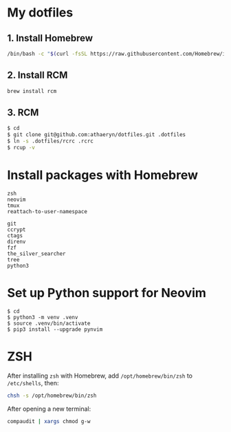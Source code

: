 # My dotfiles

## 1. Install Homebrew

```sh
/bin/bash -c "$(curl -fsSL https://raw.githubusercontent.com/Homebrew/install/HEAD/install.sh)"
```

## 2. Install RCM

```sh
brew install rcm
```

## 3. RCM

```sh
$ cd
$ git clone git@github.com:athaeryn/dotfiles.git .dotfiles
$ ln -s .dotfiles/rcrc .rcrc
$ rcup -v
```

# Install packages with Homebrew

```
zsh
neovim
tmux
reattach-to-user-namespace

git
ccrypt
ctags
direnv
fzf
the_silver_searcher
tree
python3
```

# Set up Python support for Neovim

```
$ cd
$ python3 -m venv .venv
$ source .venv/bin/activate
$ pip3 install --upgrade pynvim
```

# ZSH

After installing `zsh` with Homebrew, add `/opt/homebrew/bin/zsh` to `/etc/shells`, then:

```sh
chsh -s /opt/homebrew/bin/zsh
```

After opening a new terminal:

```sh
compaudit | xargs chmod g-w
```
